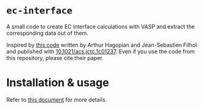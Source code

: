 # `ec-interface`

A small code to create EC interface calculations with VASP and extract the corresponding data out of them.

Inspired by [this code](https://gitlab.com/icgm-d5/EC-Interfaces/) written by Arthur Hagopian and Jean-Sebastien Filhol and published with [10.1021/acs.jctc.1c01237](https://doi.org/10.1021/acs.jctc.1c01237).
Even if you use the code from this repository, please cite their paper.

# Installation & usage

Refer to [this document](./DOCUMENTATION.md) for more details.